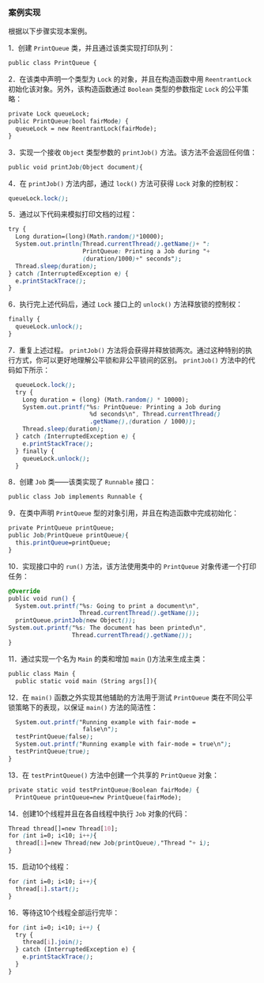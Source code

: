 ### 案例实现

根据以下步骤实现本案例。

1．创建 `PrintQueue` 类，并且通过该类实现打印队列：

```css
public class PrintQueue {
```

2．在该类中声明一个类型为 `Lock` 的对象，并且在构造函数中用 `ReentrantLock` 初始化该对象。另外，该构造函数通过 `Boolean` 类型的参数指定 `Lock` 的公平策略：

```css
private Lock queueLock;
public PrintQueue(bool fairMode) {
  queueLock = new ReentrantLock(fairMode);
}
```

3．实现一个接收 `Object` 类型参数的 `printJob()` 方法。该方法不会返回任何值：

```css
public void printJob(Object document){
```

4．在 `printJob()` 方法内部，通过 `lock()` 方法可获得 `Lock` 对象的控制权：

```css
queueLock.lock();
```

5．通过以下代码来模拟打印文档的过程：

```css
try {
  Long duration=(long)(Math.random()*10000);
  System.out.println(Thread.currentThread().getName()+ ":
                     PrintQueue: Printing a Job during "+
                     (duration/1000)+" seconds");
  Thread.sleep(duration);
} catch (InterruptedException e) {
  e.printStackTrace();
}
```

6．执行完上述代码后，通过 `Lock` 接口上的 `unlock()` 方法释放锁的控制权：

```css
finally {
  queueLock.unlock();
}
```

7．重复上述过程。 `printJob()` 方法将会获得并释放锁两次。通过这种特别的执行方式，你可以更好地理解公平锁和非公平锁间的区别。 `printJob()` 方法中的代码如下所示：

```css
  queueLock.lock();
  try {
    Long duration = (long) (Math.random() * 10000);
    System.out.printf("%s: PrintQueue: Printing a Job during
                       %d seconds\n", Thread.currentThread()
                       .getName(),(duration / 1000));
    Thread.sleep(duration);
  } catch (InterruptedException e) {
    e.printStackTrace();
  } finally {
    queueLock.unlock();
  }
```

8．创建 `Job` 类——该类实现了 `Runnable` 接口：

```css
public class Job implements Runnable {
```

9．在类中声明 `PrintQueue` 型的对象引用，并且在构造函数中完成初始化：

```css
private PrintQueue printQueue;
public Job(PrintQueue printQueue){
  this.printQueue=printQueue;
}
```

10．实现接口中的 `run()` 方法，该方法使用类中的 `PrintQueue` 对象传递一个打印任务：

```css
@Override
public void run() {
  System.out.printf("%s: Going to print a document\n",
                    Thread.currentThread().getName());
  printQueue.printJob(new Object());
System.out.printf("%s: The document has been printed\n",
                  Thread.currentThread().getName());
}
```

11．通过实现一个名为 `Main` 的类和增加 `main` ()方法来生成主类：

```css
public class Main {
  public static void main (String args[]){
```

12．在 `main()` 函数之外实现其他辅助的方法用于测试 `PrintQueue` 类在不同公平锁策略下的表现，以保证 `main()` 方法的简洁性：

```css
  System.out.printf("Running example with fair-mode =
                     false\n");
  testPrintQueue(false);
  System.out.printf("Running example with fair-mode = true\n");
  testPrintQueue(true);
}
```

13．在 `testPrintQueue()` 方法中创建一个共享的 `PrintQueue` 对象：

```css
private static void testPrintQueue(Boolean fairMode) {
  PrintQueue printQueue=new PrintQueue(fairMode);
```

14．创建10个线程并且在各自线程中执行 `Job` 对象的代码：

```css
Thread thread[]=new Thread[10];
for (int i=0; i<10; i++){
  thread[i]=new Thread(new Job(printQueue),"Thread "+ i);
}
```

15．启动10个线程：

```css
for (int i=0; i<10; i++){
  thread[i].start();
}
```

16．等待这10个线程全部运行完毕：

```css
for (int i=0; i<10; i++) {
  try {
    thread[i].join();
  } catch (InterruptedException e) {
    e.printStackTrace();
  }
}
```

